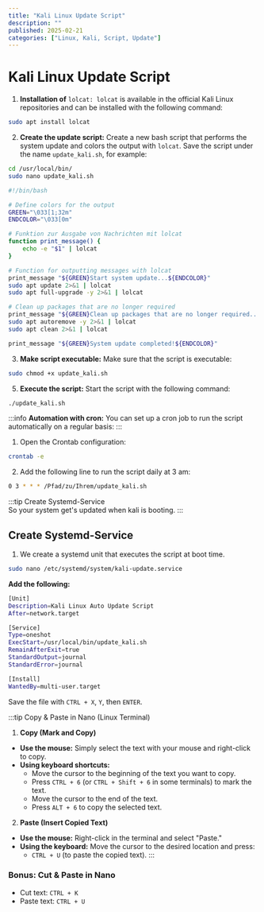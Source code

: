 ```yaml
---
title: "Kali Linux Update Script"
description: ""
published: 2025-02-21
categories: ["Linux, Kali, Script, Update"]
---
```


# Kali Linux Update Script

1. **Installation of** `lolcat: lolcat` is available in the official Kali Linux repositories and can be installed with the following command:

```bash
sudo apt install lolcat
```

2. **Create the update script:** Create a new bash script that performs the system update and colors the output with `lolcat`. Save the script under the name `update_kali.sh`, for example:

```bash
cd /usr/local/bin/
sudo nano update_kali.sh
```

```bash
#!/bin/bash

# Define colors for the output
GREEN="\033[1;32m"
ENDCOLOR="\033[0m"

# Funktion zur Ausgabe von Nachrichten mit lolcat
function print_message() {
    echo -e "$1" | lolcat
}

# Function for outputting messages with lolcat
print_message "${GREEN}Start system update...${ENDCOLOR}"
sudo apt update 2>&1 | lolcat
sudo apt full-upgrade -y 2>&1 | lolcat

# Clean up packages that are no longer required
print_message "${GREEN}Clean up packages that are no longer required...${ENDCOLOR}"
sudo apt autoremove -y 2>&1 | lolcat
sudo apt clean 2>&1 | lolcat

print_message "${GREEN}System update completed!${ENDCOLOR}"
```

3. **Make script executable:** Make sure that the script is executable:

```bash
sudo chmod +x update_kali.sh
```

5. **Execute the script:** Start the script with the following command:

```bash
./update_kali.sh
```

:::info
**Automation with cron:** You can set up a cron job to run the script automatically on a regular basis:
:::

1. Open the Crontab configuration:

```bash
crontab -e
```

2. Add the following line to run the script daily at 3 am:

```bash
0 3 * * * /Pfad/zu/Ihrem/update_kali.sh
```

:::tip
Create Systemd-Service  
So your system get's updated when kali is booting.
:::

## Create Systemd-Service
1. We create a systemd unit that executes the script at boot time.

```bash
sudo nano /etc/systemd/system/kali-update.service
```

**Add the following:**

```bash
[Unit]
Description=Kali Linux Auto Update Script
After=network.target

[Service]
Type=oneshot
ExecStart=/usr/local/bin/update_kali.sh
RemainAfterExit=true
StandardOutput=journal
StandardError=journal

[Install]
WantedBy=multi-user.target
```

Save the file with `CTRL + X`, `Y`, then `ENTER`.

:::tip
Copy & Paste in Nano (Linux Terminal)  

1. **Copy (Mark and Copy)**
- **Use the mouse:** Simply select the text with your mouse and right-click to copy.
- **Using keyboard shortcuts:**
    - Move the cursor to the beginning of the text you want to copy.
    - Press `CTRL + 6` (or `CTRL + Shift + 6` in some terminals) to mark the text.
    - Move the cursor to the end of the text.
    - Press `ALT + 6` to copy the selected text.  

2. **Paste (Insert Copied Text)**
- **Use the mouse:** Right-click in the terminal and select "Paste."
- **Using the keyboard:** Move the cursor to the desired location and press:
    - `CTRL + U` (to paste the copied text).
:::

### Bonus: Cut & Paste in Nano
- Cut text: `CTRL + K`
- Paste text: `CTRL + U`
